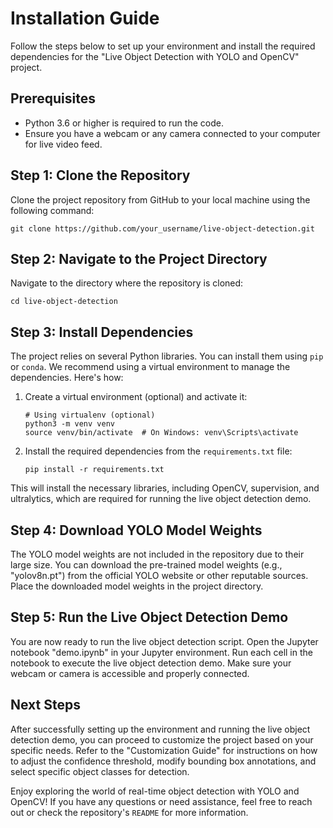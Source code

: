# Installation Guide

Follow the steps below to set up your environment and install the required dependencies for the "Live Object Detection with YOLO and OpenCV" project.

## Prerequisites

- Python 3.6 or higher is required to run the code.
- Ensure you have a webcam or any camera connected to your computer for live video feed.

## Step 1: Clone the Repository

Clone the project repository from GitHub to your local machine using the following command:

```
git clone https://github.com/your_username/live-object-detection.git
```

## Step 2: Navigate to the Project Directory

Navigate to the directory where the repository is cloned:

```
cd live-object-detection
```

## Step 3: Install Dependencies

The project relies on several Python libraries. You can install them using `pip` or `conda`. We recommend using a virtual environment to manage the dependencies. Here's how:

1. Create a virtual environment (optional) and activate it:

   ```
   # Using virtualenv (optional)
   python3 -m venv venv
   source venv/bin/activate  # On Windows: venv\Scripts\activate
   ```
2. Install the required dependencies from the `requirements.txt` file:

   ```
   pip install -r requirements.txt
   ```

This will install the necessary libraries, including OpenCV, supervision, and ultralytics, which are required for running the live object detection demo.

## Step 4: Download YOLO Model Weights

The YOLO model weights are not included in the repository due to their large size. You can download the pre-trained model weights (e.g., "yolov8n.pt") from the official YOLO website or other reputable sources. Place the downloaded model weights in the project directory.

## Step 5: Run the Live Object Detection Demo

You are now ready to run the live object detection script. Open the Jupyter notebook "demo.ipynb" in your Jupyter environment. Run each cell in the notebook to execute the live object detection demo. Make sure your webcam or camera is accessible and properly connected.

## Next Steps

After successfully setting up the environment and running the live object detection demo, you can proceed to customize the project based on your specific needs. Refer to the "Customization Guide" for instructions on how to adjust the confidence threshold, modify bounding box annotations, and select specific object classes for detection.

Enjoy exploring the world of real-time object detection with YOLO and OpenCV! If you have any questions or need assistance, feel free to reach out or check the repository's `README` for more information.
